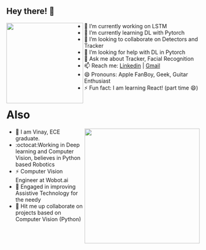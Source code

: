 ## Hey there! 👋 

<img align="left" src="https://media.giphy.com/media/VzvwdRvla47jyjwLZR/giphy.gif" width="200" height="210" />

  - 🔭 I’m currently working on LSTM
  - 🌱 I’m currently learning DL with Pytorch 
  - 👯 I’m looking to collaborate on Detectors and Tracker
  - 🤔 I’m looking for help with DL in Pytorch 
  - 💬 Ask me about Tracker, Facial Recognition
  - 📫 Reach me: [Linkedin](https://www.linkedin.com/in/vinayverma982/) | [Gmail](mailto:vermavinay982@gmail.com)
  - 😄 Pronouns: Apple FanBoy, Geek, Guitar Enthusiast
  - ⚡ Fun fact: I am learning React! (part time 😄)

# Also


<p>
  <img align="right" src="https://media.giphy.com/media/AiPPsVtxUnwti/giphy.gif" width="300" />
</p>

- :panda_face: I am Vinay, ECE graduate.
- :octocat:Working in Deep learning and Computer Vision, believes in Python based Robotics
- :zap: Computer Vision Engineer at Wobot.ai
- :electric_plug: Engaged in improving Assistive Technology for the needy
- :robot: Hit me up collaborate on projects based on Computer Vision (Python)

